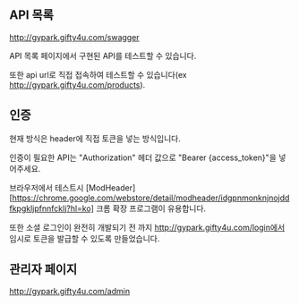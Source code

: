 ## API 목록

http://gypark.gifty4u.com/swagger

API 목록 페이지에서 구현된 API를 테스트할 수 있습니다.

또한 api url로 직접 접속하여 테스트할 수 있습니다(ex http://gypark.gifty4u.com/products). 

## 인증

현재 방식은 header에 직접 토큰을 넣는 방식입니다.

인증이 필요한 API는 "Authorization" 헤더 값으로 "Bearer {access_token}"을 넣어주세요.

브라우저에서 테스트시 [ModHeader][https://chrome.google.com/webstore/detail/modheader/idgpnmonknjnojddfkpgkljpfnnfcklj?hl=ko] 크롬 확장 프로그램이 유용합니다.

또한 소셜 로그인이 완전히 개발되기 전 까지 http://gypark.gifty4u.com/login에서 임시로 토큰을 발급할 수 있도록 만들었습니다.

## 관리자 페이지

http://gypark.gifty4u.com/admin